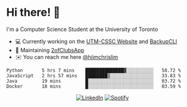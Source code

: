 # Hi there! 👋
I'm a Computer Science Student at the University of Toronto

- 💻 Currently working on the [UTM-CSSC Website](https://github.com/UTM-CSSC) and [BackupCLI](https://github.com/BackupHub/BackupCLI)
- 🔨 Maintaining [2ofClubsApp](https://github.com/2ofClubsApp)
- ✉️ You can reach me here [@hiimchrislim](mailto:hello@hiimchrislim.co)

<!--START_SECTION:waka-->
```text
Python       5 hrs 7 mins    ██████████████▓░░░░░░░░░░   58.72 % 
JavaScript   2 hrs 57 mins   ████████▒░░░░░░░░░░░░░░░░   33.83 % 
Java         19 mins         █░░░░░░░░░░░░░░░░░░░░░░░░   03.72 % 
Docker       18 mins         █░░░░░░░░░░░░░░░░░░░░░░░░   03.59 % 
```
<!--END_SECTION:waka-->

<div align="center">
<a href="https://www.linkedin.com/in/hiimchrislim" target="_blank"><img src="https://img.shields.io/badge/LinkedIn-%230077B5.svg?&style=flat-square&logo=linkedin&logoColor=white" alt="LinkedIn"></a>
<a href="https://open.spotify.com/user/clim1231" target="_blank"><img src="https://img.shields.io/badge/Spotify-%231ED760.svg?&style=flat-square&logo=spotify&logoColor=white" alt="Spotify"></a>

</div>
